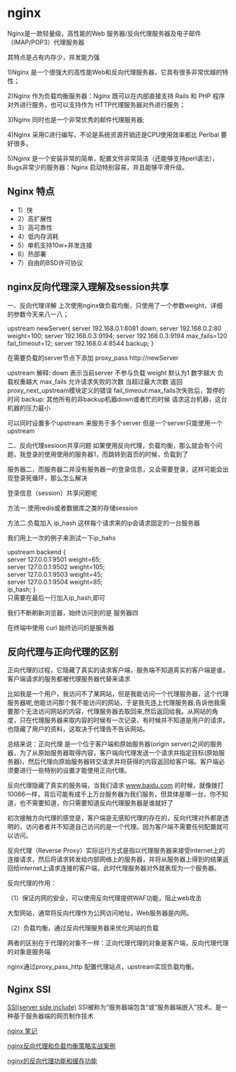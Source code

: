 # nginx
Nginx是一款轻量级，高性能的Web 服务器/反向代理服务器及电子邮件（IMAP/POP3）代理服务器

其特点是占有内存少，并发能力强

1)Nginx 是一个很强大的高性能Web和反向代理服务器，它具有很多非常优越的特性；

2)Nginx 作为负载均衡服务器：Nginx 既可以在内部直接支持 Rails 和 PHP 程序对外进行服务，也可以支持作为 HTTP代理服务器对外进行服务；

3)Nginx 同时也是一个非常优秀的邮件代理服务器;

4)Nginx 采用C进行编写，不论是系统资源开销还是CPU使用效率都比 Perlbal 要好很多。

5)Nginx 是一个安装非常的简单，配置文件非常简洁（还能够支持perl语法），Bugs非常少的服务器：Nginx 启动特别容易，并且能够平滑升级。

## Nginx 特点

+ 1）快
+ 2）高扩展性
+ 3）高可靠性
+ 4）低内存消耗
+ 5）单机支持10w+并发连接
+ 6）热部署
+ 7）自由的BSD许可协议


## nginx反向代理深入理解及session共享
一、反向代理详解
上次使用nginx做负载均衡，只使用了一个参数weight，详细的参数今天来八一八；

upstream newServer{
	server 192.168.0.1:8081 down;
	server 192.168.0.2:80 weight=100;
	server 192.168.0.3:9194;
	server 192.168.0.3:9194 max_fails=120 fail_timeout=12;
	server 192.168.0.4:8544 backup; 
}

在需要负载的server节点下添加
proxy_pass http://newServer

upstream 解释:
down 表示当前server 不参与负载
weight 默认为1 数字越大 负载权重越大
max_fails 允许请求失败的次数 当超过最大次数 返回proxy_next_upstream模块定义的错误
fail_timeout:max_fails次失败后，暂停的时间
backup: 其他所有的非backup机器down或者忙的时候 请求这台机器，这台机器的压力最小


可以同时设置多个upstream 来服务于多个server
但是一个server只能使用一个 upstream


二、反向代理sesioon共享问题
如果使用反向代理，负载均衡，那么就会有个问题，我登录的使用使用的服务器1，而跳转到首页的时候，负载到了

服务器二，而服务器二并没有服务器一的登录信息，又会需要登录，这样可能会出现登录死循环，那么怎么解决

登录信息（session）共享问题呢


方法一.使用redis或者数据库之类的存储session

方法二.负载加入 ip_hash 
      这样每个请求来的ip会请求固定的一台服务器

我们用上一次的例子来测试一下ip_hahs



upstream backend  {  
  server 127.0.0.1:9501 weight=65;  
  server 127.0.0.1:9502 weight=105;  
  server 127.0.0.1:9503 weight=45;  
  server 127.0.0.1:9504 weight=85;  
  ip_hash;
}  
只需要在最后一行加入ip_hash;即可

我们不断刷新浏览器，始终访问到的是 服务器四

在终端中使用 curl 始终访问的是服务器

## 反向代理与正向代理的区别
正向代理的过程，它隐藏了真实的请求客户端，服务端不知道真实的客户端是谁，客户端请求的服务都被代理服务器代替来请求

比如我是一个用户，我访问不了某网站，但是我能访问一个代理服务器，这个代理服务器呢,他能访问那个我不能访问的网站，于是我先连上代理服务器,告诉他我需要那个无法访问网站的内容，代理服务器去取回来,然后返回给我。从网站的角度，只在代理服务器来取内容的时候有一次记录，有时候并不知道是用户的请求，也隐藏了用户的资料，这取决于代理告不告诉网站。

总结来说：正向代理 是一个位于客户端和原始服务器(origin server)之间的服务器，为了从原始服务器取得内容，客户端向代理发送一个请求并指定目标(原始服务器)，然后代理向原始服务器转交请求并将获得的内容返回给客户端。客户端必须要进行一些特别的设置才能使用正向代理。


反向代理隐藏了真实的服务端，当我们请求 www.baidu.com 的时候，就像拨打10086一样，背后可能有成千上万台服务器为我们服务，但具体是哪一台，你不知道，也不需要知道，你只需要知道反向代理服务器是谁就好了


初次接触方向代理的感觉是，客户端是无感知代理的存在的，反向代理对外都是透明的，访问者者并不知道自己访问的是一个代理。因为客户端不需要任何配置就可以访问。

反向代理（Reverse Proxy）实际运行方式是指以代理服务器来接受internet上的连接请求，然后将请求转发给内部网络上的服务器，并将从服务器上得到的结果返回给internet上请求连接的客户端，此时代理服务器对外就表现为一个服务器。

反向代理的作用：

（1）保证内网的安全，可以使用反向代理提供WAF功能，阻止web攻击

大型网站，通常将反向代理作为公网访问地址，Web服务器是内网。

（2）负载均衡，通过反向代理服务器来优化网站的负载

两者的区别在于代理的对象不一样：正向代理代理的对象是客户端，反向代理代理的对象是服务端


nginx通过proxy_pass_http 配置代理站点，upstream实现负载均衡。

## Nginx SSI
[SSI(server side include)](https://github.com/ShirlyFE/the-front-end-engineering/blob/master/js/SSI(server_side_include).md)
SSI被称为“服务器端包含”或“服务器端嵌入”技术。是一种基于服务器端的网页制作技术

[nginx 笔记](https://github.com/ShirlyFE/the-front-end-engineering/blob/master/js/nginx.md)

[nginx反向代理和负载均衡策略实战案例](https://juejin.im/post/5adc425f518825670f7b6fc8)

[nginx的反向代理功能和缓存功能](https://www.cnblogs.com/f-ck-need-u/p/7684732.html)